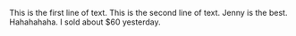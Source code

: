 This is the first line of text.
This is the second line of text.
Jenny is the best.
Hahahahaha. I sold about $60 yesterday.